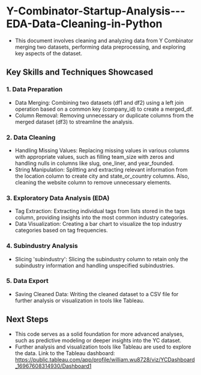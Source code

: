 # Y-Combinator-Startup-Analysis---EDA-Data-Cleaning-in-Python
* This document involves cleaning and analyzing data from Y Combinator merging two datasets, performing data preprocessing, and exploring key aspects of the dataset.

## Key Skills and Techniques Showcased
### 1. Data Preparation
* Data Merging: Combining two datasets (df1 and df2) using a left join operation based on a common key (company_id) to create a merged_df.
* Column Removal: Removing unnecessary or duplicate columns from the merged dataset (df3) to streamline the analysis.
### 2. Data Cleaning
* Handling Missing Values: Replacing missing values in various columns with appropriate values, such as filling team_size with zeros and handling nulls in columns like slug, one_liner, and year_founded.
* String Manipulation: Splitting and extracting relevant information from the location column to create city and state_or_country columns. Also, cleaning the website column to remove unnecessary elements.
### 3. Exploratory Data Analysis (EDA)
* Tag Extraction: Extracting individual tags from lists stored in the tags column, providing insights into the most common industry categories.
* Data Visualization: Creating a bar chart to visualize the top industry categories based on tag frequencies.
### 4. Subindustry Analysis
* Slicing 'subindustry': Slicing the subindustry column to retain only the subindustry information and handling unspecified subindustries.
### 5. Data Export
* Saving Cleaned Data: Writing the cleaned dataset to a CSV file for further analysis or visualization in tools like Tableau.

## Next Steps
* This code serves as a solid foundation for more advanced analyses, such as predictive modeling or deeper insights into the YC dataset.
* Further analysis and visualization tools like Tableau are used to explore the data. Link to the Tableau dashboard: https://public.tableau.com/app/profile/william.wu8728/viz/YCDashboard_16967608314930/Dashboard1

